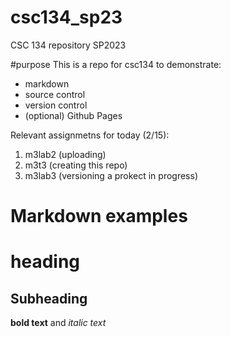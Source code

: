 # csc134_sp23
CSC 134 repository SP2023

#purpose 
This is a repo for csc134 to demonstrate:
- markdown
- source control
- version control
- (optional) Github Pages

Relevant assignmetns for today (2/15):
1. m3lab2 (uploading)
2. m3t3 (creating this repo)
3. m3lab3 (versioning a prokect in progress)

# Markdown examples
# heading #
## Subheading ##
**bold text** and *italic text*
